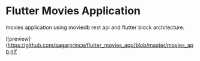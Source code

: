 # Flutter Movies Application

movies application using moviedb rest api and flutter block architecture.

![preview](https://github.com/sagarprince/flutter_movies_app/blob/master/movies_app.gif